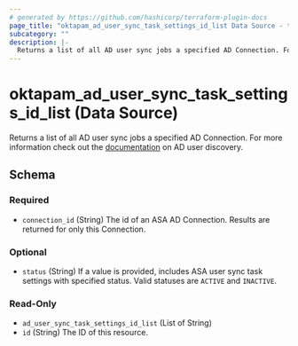 ```yaml
---
# generated by https://github.com/hashicorp/terraform-plugin-docs
page_title: "oktapam_ad_user_sync_task_settings_id_list Data Source - terraform-provider-oktapam"
subcategory: ""
description: |-
  Returns a list of all AD user sync jobs a specified AD Connection. For more information check out the documentation https://help.okta.com/asa/en-us/Content/Topics/Adv_Server_Access/docs/ad-user-sync.htm on AD user discovery.
---
```


# oktapam_ad_user_sync_task_settings_id_list (Data Source)

Returns a list of all AD user sync jobs a specified AD Connection. For more information check out the [documentation](https://help.okta.com/asa/en-us/Content/Topics/Adv_Server_Access/docs/ad-user-sync.htm) on AD user discovery.



<!-- schema generated by tfplugindocs -->
## Schema

### Required

- `connection_id` (String) The id of an ASA AD Connection. Results are returned for only this Connection.

### Optional

- `status` (String) If a value is provided, includes ASA user sync task settings with specified status. Valid statuses are `ACTIVE` and `INACTIVE`.

### Read-Only

- `ad_user_sync_task_settings_id_list` (List of String)
- `id` (String) The ID of this resource.


